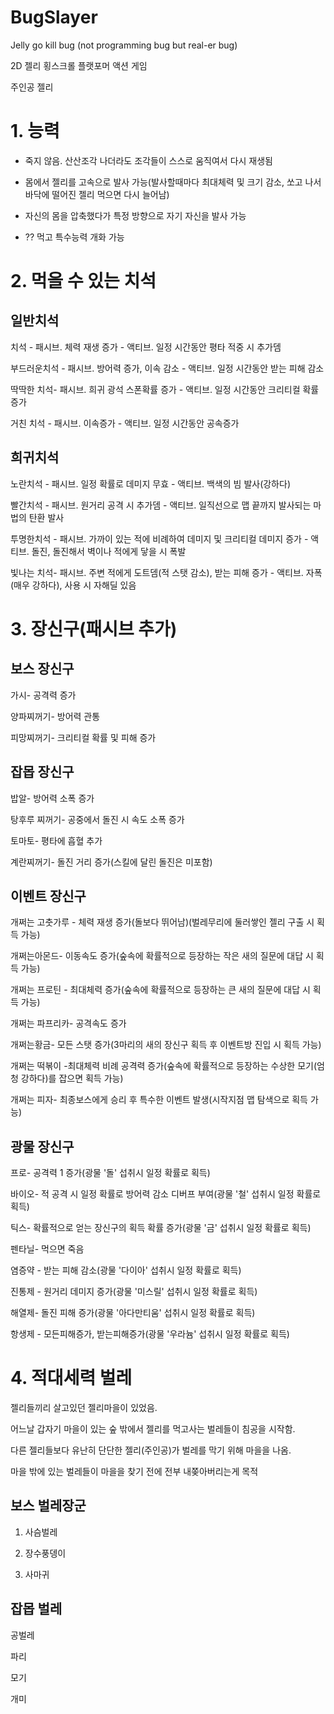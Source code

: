 # BugSlayer
Jelly go kill bug (not programming bug but real-er bug)


2D 젤리 횡스크롤 플랫포머 액션 게임

주인공 젤리

# 1. 능력
- 죽지 않음. 산산조각 나더라도 조각들이 스스로 움직여서 다시 재생됨

- 몸에서 젤리를 고속으로 발사 가능(발사할때마다 최대체력 및 크기 감소, 쏘고 나서 바닥에 떨어진 젤리 먹으면 다시 늘어남)

- 자신의 몸을 압축했다가 특정 방향으로 자기 자신을 발사 가능

- ?? 먹고 특수능력 개화 가능


# 2. 먹을 수 있는 치석

## 일반치석

치석 - 패시브. 체력 재생 증가 - 액티브. 일정 시간동안 평타 적중 시 추가뎀

부드러운치석 - 패시브. 방어력 증가, 이속 감소 - 액티브. 일정 시간동안 받는 피해 감소

딱딱한 치석- 패시브. 희귀 광석 스폰확률 증가 - 액티브. 일정 시간동안 크리티컬 확률 증가

거친 치석 - 패시브. 이속증가 - 액티브. 일정 시간동안 공속증가

## 희귀치석

노란치석 - 패시브. 일정 확률로 데미지 무효 - 액티브. 백색의 빔 발사(강하다)

빨간치석 - 패시브. 원거리 공격 시 추가뎀 - 액티브. 일직선으로 맵 끝까지 발사되는 마법의 탄환 발사

투명한치석 - 패시브. 가까이 있는 적에 비례하여 데미지 및 크리티컬 데미지 증가 - 액티브. 돌진, 돌진해서 벽이나 적에게 닿을 시 폭발

빛나는 치석- 패시브. 주변 적에게 도트뎀(적 스탯 감소), 받는 피해 증가 - 액티브. 자폭(매우 강하다), 사용 시 자해딜 있음


# 3. 장신구(패시브 추가)

## 보스 장신구

가시- 공격력 증가

양파찌꺼기- 방어력 관통

피망찌꺼기- 크리티컬 확률 및 피해 증가

## 잡몹 장신구

밥알- 방어력 소폭 증가

탕후루 찌꺼기- 공중에서 돌진 시 속도 소폭 증가

토마토- 평타에 흡혈 추가

계란찌꺼기- 돌진 거리 증가(스킬에 달린 돌진은 미포함)


## 이벤트 장신구

개쩌는 고춧가루 - 체력 재생 증가(돌보다 뛰어남)(벌레무리에 둘러쌓인 젤리 구출 시 획득 가능)

개쩌는아몬드- 이동속도 증가(숲속에 확률적으로 등장하는 작은 새의 질문에 대답 시 획득 가능)

개쩌는 프로틴 - 최대체력 증가(숲속에 확률적으로 등장하는 큰 새의 질문에 대답 시 획득 가능)

개쩌는  파프리카- 공격속도 증가

개쩌는황금- 모든 스탯 증가(3마리의 새의 장신구 획득 후 이벤트방 진입 시 획득 가능)

개쩌는 떡볶이 -최대체력 비례 공격력 증가(숲속에 확률적으로 등장하는 수상한 모기(엄청 강하다)를 잡으면 획득 가능)

개쩌는 피자- 최종보스에게 승리 후 특수한 이벤트 발생(시작지점 맵 탐색으로 획득 가능)

## 광물 장신구
프로- 공격력 1 증가(광물 '돌' 섭취시 일정 확률로 획득)

바이오- 적 공격 시 일정 확률로 방어력 감소 디버프 부여(광물 '철' 섭취시 일정 확률로 획득)

틱스- 확률적으로 얻는 장신구의 획득 확률 증가(광물 '금' 섭취시 일정 확률로 획득)

펜타닐- 먹으면 죽음

염증약 - 받는 피해 감소(광물 '다이아' 섭취시 일정 확률로 획득)

진통제 - 원거리 데미지 증가(광물 '미스릴' 섭취시 일정 확률로 획득)

해열제- 돌진 피해 증가(광물 '아다만티움' 섭취시 일정 확률로 획득)

항생제 - 모든피해증가, 받는피해증가(광물 '우라늄' 섭취시 일정 확률로 획득)

# 4. 적대세력 벌레

젤리들끼리 살고있던 젤리마을이 있었음.

어느날 갑자기 마을이 있는 숲 밖에서 젤리를 먹고사는 벌레들이 침공을 시작함.

다른 젤리들보다 유난히 단단한 젤리(주인공)가 벌레를 막기 위해 마을을 나옴.

마을 밖에 있는 벌레들이 마을을 찾기 전에 전부 내쫒아버리는게 목적

## 보스 벌레장군

1. 사슴벌레
   
2. 장수풍뎅이
   
3. 사마귀

## 잡몹 벌레

공벌레

파리

모기

개미

